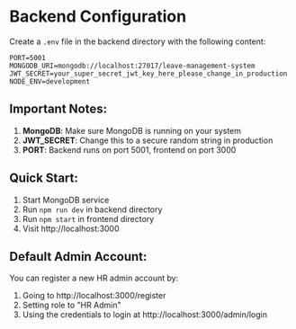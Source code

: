 # Backend Configuration

Create a `.env` file in the backend directory with the following content:

```
PORT=5001
MONGODB_URI=mongodb://localhost:27017/leave-management-system
JWT_SECRET=your_super_secret_jwt_key_here_please_change_in_production
NODE_ENV=development
```

## Important Notes:

1. **MongoDB**: Make sure MongoDB is running on your system
2. **JWT_SECRET**: Change this to a secure random string in production
3. **PORT**: Backend runs on port 5001, frontend on port 3000

## Quick Start:

1. Start MongoDB service
2. Run `npm run dev` in backend directory
3. Run `npm start` in frontend directory
4. Visit http://localhost:3000

## Default Admin Account:

You can register a new HR admin account by:

1. Going to http://localhost:3000/register
2. Setting role to "HR Admin"
3. Using the credentials to login at http://localhost:3000/admin/login
